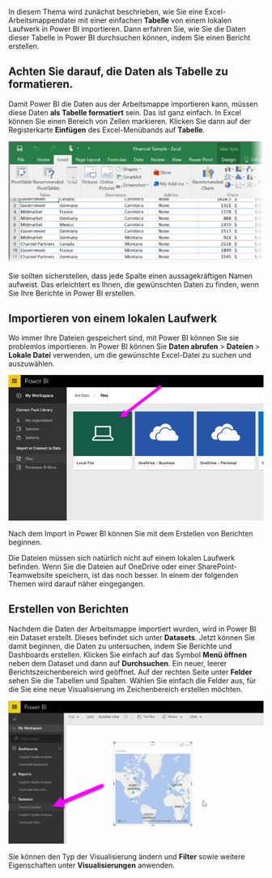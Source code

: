 In diesem Thema wird zunächst beschrieben, wie Sie eine Excel-Arbeitsmappendatei mit einer einfachen **Tabelle** von einem lokalen Laufwerk in Power BI importieren. Dann erfahren Sie, wie Sie die Daten dieser Tabelle in Power BI durchsuchen können, indem Sie einen Bericht erstellen.

## <a name="make-sure-your-data-is-formatted-as-a-table"></a>Achten Sie darauf, die Daten als Tabelle zu formatieren.
Damit Power BI die Daten aus der Arbeitsmappe importieren kann, müssen diese Daten **als Tabelle formatiert** sein. Das ist ganz einfach. In Excel können Sie einen Bereich von Zellen markieren. Klicken Sie dann auf der Registerkarte **Einfügen** des Excel-Menübands auf **Tabelle**.

![](media/5-2-upload-excel/5-2_1.png)

Sie sollten sicherstellen, dass jede Spalte einen aussagekräftigen Namen aufweist. Das erleichtert es Ihnen, die gewünschten Daten zu finden, wenn Sie Ihre Berichte in Power BI erstellen.

## <a name="import-from-a-local-drive"></a>Importieren von einem lokalen Laufwerk
Wo immer Ihre Dateien gespeichert sind, mit Power BI können Sie sie problemlos importieren. In Power BI können Sie **Daten abrufen** > **Dateien** > **Lokale Datei** verwenden, um die gewünschte Excel-Datei zu suchen und auszuwählen.

![](media/5-2-upload-excel/5-2_2.png)

Nach dem Import in Power BI können Sie mit dem Erstellen von Berichten beginnen.

Die Dateien müssen sich natürlich nicht auf einem lokalen Laufwerk befinden. Wenn Sie die Dateien auf OneDrive oder einer SharePoint-Teamwebsite speichern, ist das noch besser. In einem der folgenden Themen wird darauf näher eingegangen.

## <a name="start-creating-reports"></a>Erstellen von Berichten
Nachdem die Daten der Arbeitsmappe importiert wurden, wird in Power BI ein Dataset erstellt. Dieses befindet sich unter **Datasets**. Jetzt können Sie damit beginnen, die Daten zu untersuchen, indem Sie Berichte und Dashboards erstellen. Klicken Sie einfach auf das Symbol **Menü öffnen** neben dem Dataset und dann auf **Durchsuchen**. Ein neuer, leerer Berichtszeichenbereich wird geöffnet. Auf der rechten Seite unter **Felder** sehen Sie die Tabellen und Spalten. Wählen Sie einfach die Felder aus, für die Sie eine neue Visualisierung im Zeichenbereich erstellen möchten.

![](media/5-2-upload-excel/5-2_3.png)

Sie können den Typ der Visualisierung ändern und **Filter** sowie weitere Eigenschaften unter **Visualisierungen** anwenden.

